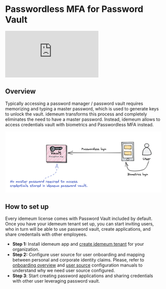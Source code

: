 # Passwordless MFA for Password Vault

<div class='embed-container'><iframe src='https://www.youtube.com/embed/udsbzdEnhkg' frameborder='0' allowfullscreen></iframe></div>

## Overview

Typically accessing a password manager / password vault requires memorizing and typing a master password, which is used to generate keys to unlock the vault. idemeum transforms this process and completely eliminates the need to have a master password. Instead, idemeum allows to access credentials vault with biometrics and Passwordless MFA instead.

![Passwordless for credentials vault](./images/mfa-vault.png)



## How to set up

Every idemeum license comes with Password Vault included by default. Once you have your idemeum tenant set up, you can start inviting users, who in turn will be able to use password vault, create applications, and share credentails with other employees. 

* **Step 1:** Install idemeum app and [create idemeum tenant](./self-service-onboarding.html) for your organization.
* **Step 2:** Configure user source for user onboarding and mapping between personal and corporate identity claims. Please, refer to [onboarding overview](./employee-onboarding.html) and [user source](./integration-with-hr-system.html) configuration manuals to understand why we need user source configured.
* **Step 3**: Start creating password applications and sharing credentials with other user leveraging password vault.